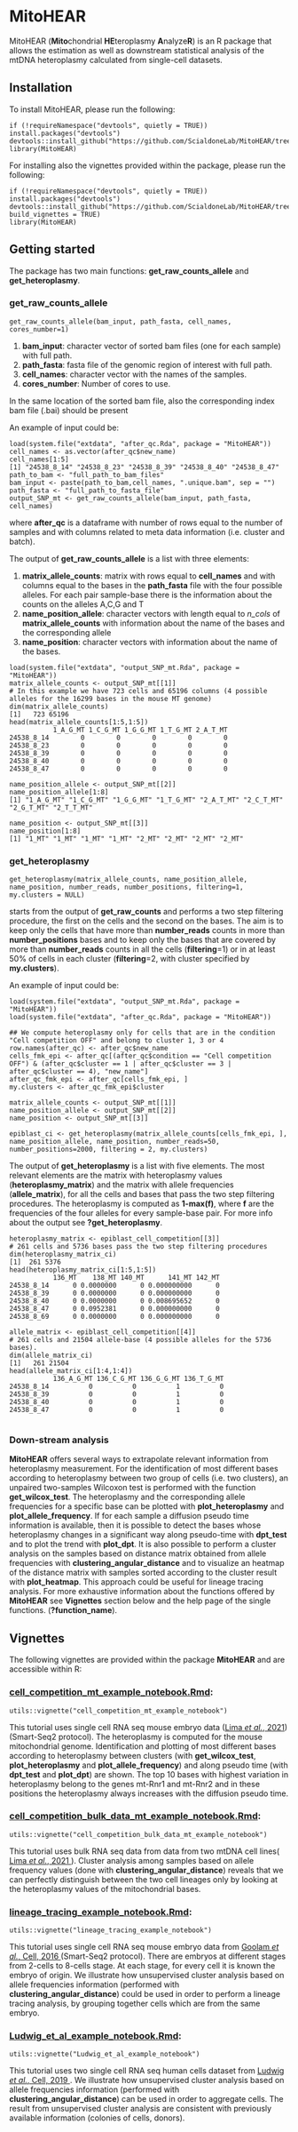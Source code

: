 # MitoHEAR
MitoHEAR (**Mito**chondrial **HE**teroplasmy **A**nalyze**R**) is an R package that allows the estimation as well as downstream statistical analysis of the mtDNA heteroplasmy calculated from single-cell datasets.

## Installation
To install MitoHEAR, please run the following:
```
if (!requireNamespace("devtools", quietly = TRUE)) install.packages("devtools")
devtools::install_github("https://github.com/ScialdoneLab/MitoHEAR/tree/master")
library(MitoHEAR)
```
For installing also the vignettes provided within the package, please run the following:
```
if (!requireNamespace("devtools", quietly = TRUE)) install.packages("devtools")
devtools::install_github("https://github.com/ScialdoneLab/MitoHEAR/tree/master", build_vignettes = TRUE)
library(MitoHEAR)
```


## Getting started

The package has two main functions: **get_raw_counts_allele** and **get_heteroplasmy**.

### get_raw_counts_allele

```
get_raw_counts_allele(bam_input, path_fasta, cell_names, cores_number=1) 
```

1. **bam_input**: character vector of sorted bam files (one for each sample) with full path.
2. **path_fasta**: fasta file of the genomic region of interest with full path.
3. **cell_names**: character vector with the names of the samples.
4. **cores_number**: Number of cores to use.

In the same location of the sorted bam file, also the corresponding index bam file (.bai) should be present

An example of input could be:
```
load(system.file("extdata", "after_qc.Rda", package = "MitoHEAR"))
cell_names <- as.vector(after_qc$new_name)
cell_names[1:5]
[1] "24538_8_14" "24538_8_23" "24538_8_39" "24538_8_40" "24538_8_47"
path_to_bam <- "full_path_to_bam_files"
bam_input <- paste(path_to_bam,cell_names, ".unique.bam", sep = "")
path_fasta <- "full_path_to_fasta_file"
output_SNP_mt <- get_raw_counts_allele(bam_input, path_fasta, cell_names)
```
where **after_qc** is a dataframe with number of rows equal to the number of samples and with columns related to meta data information (i.e. cluster and batch).

The output of **get_raw_counts_allele** is a list with three elements:
1. **matrix_allele_counts**: matrix with rows equal to **cell_names** and with columns equal to the bases in the **path_fasta** file with the four possible alleles. For each pair sample-base there is the information about the counts on the alleles A,C,G and T
2. **name_position_allele**: character vectors with length equal to *n_cols* of **matrix_allele_counts** with information about the name of the bases and the corresponding allele
3. **name_position**: character vectors with information about the name of the bases.

```
load(system.file("extdata", "output_SNP_mt.Rda", package = "MitoHEAR"))
matrix_allele_counts <- output_SNP_mt[[1]]
# In this example we have 723 cells and 65196 columns (4 possible alleles for the 16299 bases in the mouse MT genome)
dim(matrix_allele_counts)
[1]   723 65196
head(matrix_allele_counts[1:5,1:5])
           1_A_G_MT 1_C_G_MT 1_G_G_MT 1_T_G_MT 2_A_T_MT
24538_8_14        0        0        0        0        0
24538_8_23        0        0        0        0        0
24538_8_39        0        0        0        0        0
24538_8_40        0        0        0        0        0
24538_8_47        0        0        0        0        0

name_position_allele <- output_SNP_mt[[2]]
name_position_allele[1:8]
[1] "1_A_G_MT" "1_C_G_MT" "1_G_G_MT" "1_T_G_MT" "2_A_T_MT" "2_C_T_MT" "2_G_T_MT" "2_T_T_MT"

name_position <- output_SNP_mt[[3]]
name_position[1:8]
[1] "1_MT" "1_MT" "1_MT" "1_MT" "2_MT" "2_MT" "2_MT" "2_MT"
```


### get_heteroplasmy
```
get_heteroplasmy(matrix_allele_counts, name_position_allele, name_position, number_reads, number_positions, filtering=1, my.clusters = NULL) 
``` 
starts from the output of **get_raw_counts** and performs a two step filtering procedure, the first on the cells and the second on the bases. The aim is to keep only the cells that have more than **number_reads** counts in more than **number_positions** bases and to keep only the bases that are covered by more than **number_reads** counts in all the cells (**filtering**=1)  or in at least 50% of cells in each cluster (**filtering**=2, with cluster specified by **my.clusters**).

An example of input could be:

```
load(system.file("extdata", "output_SNP_mt.Rda", package = "MitoHEAR"))
load(system.file("extdata", "after_qc.Rda", package = "MitoHEAR"))

## We compute heteroplasmy only for cells that are in the condition "Cell competition OFF" and belong to cluster 1, 3 or 4
row.names(after_qc) <- after_qc$new_name
cells_fmk_epi <- after_qc[(after_qc$condition == "Cell competition OFF") & (after_qc$cluster == 1 | after_qc$cluster == 3 | after_qc$cluster == 4), "new_name"]
after_qc_fmk_epi <- after_qc[cells_fmk_epi, ]
my.clusters <- after_qc_fmk_epi$cluster

matrix_allele_counts <- output_SNP_mt[[1]]
name_position_allele <- output_SNP_mt[[2]]
name_position <- output_SNP_mt[[3]]

epiblast_ci <- get_heteroplasmy(matrix_allele_counts[cells_fmk_epi, ], name_position_allele, name_position, number_reads=50, number_positions=2000, filtering = 2, my.clusters)
```
The output of **get_heteroplasmy** is a list with five elements.
The most relevant elements are the matrix with heteroplasmy values (**heteroplasmy_matrix**) and the matrix with allele frequencies (**allele_matrix**), for all the cells and bases that pass the two step filtering procedures. 
The heteroplasmy is computed as **1-max(f)**, where **f** are the frequencies of the four alleles for every sample-base pair.
For more info about the output see **?get_heteroplasmy**.

```
heteroplasmy_matrix <- epiblast_cell_competition[[3]]
# 261 cells and 5736 bases pass the two step filtering procedures
dim(heteroplasmy_matrix_ci)
[1]  261 5376
head(heteroplasmy_matrix_ci[1:5,1:5])
           136_MT    138_MT 140_MT      141_MT 142_MT
24538_8_14      0 0.0000000      0 0.000000000      0
24538_8_39      0 0.0000000      0 0.000000000      0
24538_8_40      0 0.0000000      0 0.008695652      0
24538_8_47      0 0.0952381      0 0.000000000      0
24538_8_69      0 0.0000000      0 0.000000000      0

allele_matrix <- epiblast_cell_competition[[4]]
# 261 cells and 21504 allele-base (4 possible alleles for the 5736 bases).
dim(allele_matrix_ci)
[1]   261 21504
head(allele_matrix_ci[1:4,1:4])
           136_A_G_MT 136_C_G_MT 136_G_G_MT 136_T_G_MT
24538_8_14          0          0          1          0
24538_8_39          0          0          1          0
24538_8_40          0          0          1          0
24538_8_47          0          0          1          0


```
### Down-stream analysis
**MitoHEAR** offers several ways to extrapolate relevant information from heteroplasmy measurement. 
For the identification of most different bases according to heteroplasmy between two group of cells (i.e. two clusters), an unpaired two-samples Wilcoxon test is performed with the function **get_wilcox_test**.  The heteroplasmy and the corresponding allele frequencies for a specific base can be plotted with **plot_heteroplasmy** and **plot_allele_frequency**. 
If for each sample a diffusion pseudo time information is available, then it is possible to detect the bases whose heteroplasmy changes in a significant way along pseudo-time with **dpt_test** and to plot the trend with **plot_dpt**.
It is also possible to perform a cluster analysis on the samples based on distance matrix obtained from allele frequencies with **clustering_angular_distance** and to visualize an heatmap of the distance matrix with samples sorted according to the cluster result with **plot_heatmap**. This approach could be useful for lineage tracing analysis.
For more exhaustive information about the functions offered by **MitoHEAR** see **Vignettes** section below and the help page of the single functions. (**?function_name**).

## Vignettes

The following vignettes are provided within the package **MitoHEAR** and are accessible within R:


### **[cell_competition_mt_example_notebook.Rmd](https://github.com/ScialdoneLab/MitoHEAR/blob/master/vignettes/cell_competition_mt_example_notebook.Rmd):**
```
utils::vignette("cell_competition_mt_example_notebook")
```
This tutorial uses single cell RNA seq mouse embryo data ([Lima *et al.*, 2021](https://www.nature.com/articles/s42255-021-00422-7?proof=t))(Smart-Seq2 protocol).
The heteroplasmy is computed for the mouse mitochondrial genome.
Identification and plotting of most different bases according to heteroplasmy between clusters (with **get_wilcox_test**, **plot_heteroplasmy** and **plot_allele_frequency**) and along pseudo time (with **dpt_test** and **plot_dpt**) are shown.
The top 10 bases with highest variation in heteroplasmy belong to the genes mt-Rnr1 and mt-Rnr2 and in these positions the heteroplasmy always increases with the diffusion pseudo time. 


### **[cell_competition_bulk_data_mt_example_notebook.Rmd](https://github.com/ScialdoneLab/MitoHEAR/blob/master/vignettes/cell_competition_bulk_data_mt_example_notebook.Rmd):**
```
utils::vignette("cell_competition_bulk_data_mt_example_notebook")
```
This tutorial uses bulk RNA seq data from data from two mtDNA cell lines( [Lima *et al.*, 2021 ](https://www.nature.com/articles/s42255-021-00422-7?proof=t)). 
Cluster analysis among samples based on allele frequency values (done with **clustering_angular_distance**) reveals that we can perfectly distinguish between the two cell lineages only by looking at the heteroplasmy values of the mitochondrial bases.


### **[lineage_tracing_example_notebook.Rmd](https://github.com/ScialdoneLab/MitoHEAR/blob/master/vignettes/lineage_tracing_example_notebook.Rmd):**
```
utils::vignette("lineage_tracing_example_notebook")
```
This tutorial uses single cell RNA seq mouse embryo data from  [Goolam *et al.*, Cell, 2016 ](https://www.ebi.ac.uk/arrayexpress/experiments/E-MTAB-3321/?query=antonio+scialdone)(Smart-Seq2 protocol). 
There are embryos at different stages from 2-cells to 8-cells stage. At each stage, for every cell it is known the embryo of origin.
We illustrate how unsupervised cluster analysis based on allele frequencies information (performed with **clustering_angular_distance**) could be used in order to perform a lineage tracing analysis, by grouping together cells which are from the same embryo.


### **[Ludwig_et_al_example_notebook.Rmd](https://github.com/ScialdoneLab/MitoHEAR/blob/master/vignettes/Ludwig_et_al_example_notebook.Rmd):**
```
utils::vignette("Ludwig_et_al_example_notebook")
```
This tutorial uses two single cell RNA seq human cells dataset from  [Ludwig *et al.*, Cell, 2019 ](https://doi.org/10.1016/j.cell.2019.01.022). 
We illustrate how unsupervised cluster analysis based on allele frequencies information (performed with **clustering_angular_distance**) can be used in order to aggregate cells. The result from unsupervised cluster analysis are consistent with previously available information (colonies of cells, donors).













